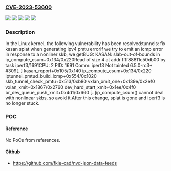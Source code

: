 ### [CVE-2023-53600](https://cve.mitre.org/cgi-bin/cvename.cgi?name=CVE-2023-53600)
![](https://img.shields.io/static/v1?label=Product&message=Linux&color=blue)
![](https://img.shields.io/static/v1?label=Version&message=&color=brightgreen)
![](https://img.shields.io/static/v1?label=Version&message=4cb47a8644cc9eb8ec81190a50e79e6530d0297f%20&color=brightgreen)
![](https://img.shields.io/static/v1?label=Version&message=5.9%20&color=brightgreen)
![](https://img.shields.io/static/v1?label=Vulnerability&message=n%2Fa&color=blue)

### Description

In the Linux kernel, the following vulnerability has been resolved:tunnels: fix kasan splat when generating ipv4 pmtu errorIf we try to emit an icmp error in response to a nonliner skb, we getBUG: KASAN: slab-out-of-bounds in ip_compute_csum+0x134/0x220Read of size 4 at addr ffff88811c50db00 by task iperf3/1691CPU: 2 PID: 1691 Comm: iperf3 Not tainted 6.5.0-rc3+ #309[..] kasan_report+0x105/0x140 ip_compute_csum+0x134/0x220 iptunnel_pmtud_build_icmp+0x554/0x1020 skb_tunnel_check_pmtu+0x513/0xb80 vxlan_xmit_one+0x139e/0x2ef0 vxlan_xmit+0x1867/0x2760 dev_hard_start_xmit+0x1ee/0x4f0 br_dev_queue_push_xmit+0x4d1/0x660 [..]ip_compute_csum() cannot deal with nonlinear skbs, so avoid it.After this change, splat is gone and iperf3 is no longer stuck.

### POC

#### Reference
No PoCs from references.

#### Github
- https://github.com/fkie-cad/nvd-json-data-feeds

